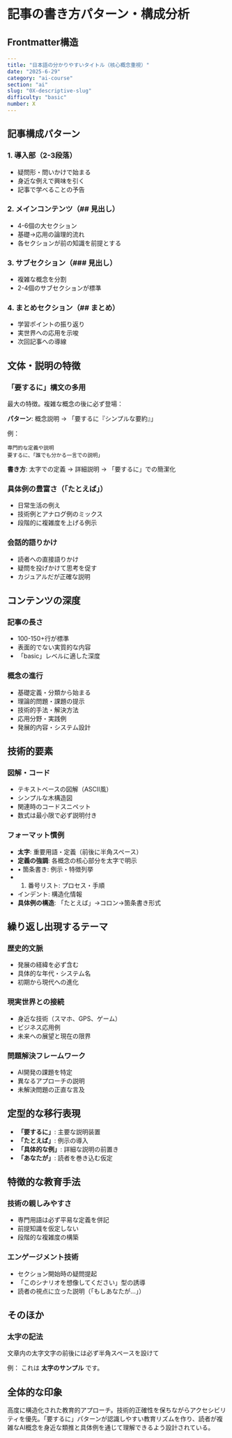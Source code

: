 # 記事の書き方パターン・構成分析

## Frontmatter構造

```yaml
---
title: "日本語の分かりやすいタイトル（核心概念重視）"
date: "2025-6-29"
category: "ai-course"
section: "ai"
slug: "0X-descriptive-slug"
difficulty: "basic"
number: X
---
```

## 記事構成パターン

### 1. 導入部（2-3段落）
- 疑問形・問いかけで始まる
- 身近な例えで興味を引く
- 記事で学べることの予告

### 2. メインコンテンツ（## 見出し）
- 4-6個の大セクション
- 基礎→応用の論理的流れ
- 各セクションが前の知識を前提とする

### 3. サブセクション（### 見出し）
- 複雑な概念を分割
- 2-4個のサブセクションが標準

### 4. まとめセクション（## まとめ）
- 学習ポイントの振り返り
- 実世界への応用を示唆
- 次回記事への導線

## 文体・説明の特徴

### 「要するに」構文の多用
最大の特徴。複雑な概念の後に必ず登場：

**パターン**: 概念説明 → 「要するに『シンプルな要約』」

例：
```
専門的な定義や説明
要するに、「誰でも分かる一言での説明」
```

**書き方**: 太字での定義 → 詳細説明 → 「要するに」での簡潔化

### 具体例の豊富さ（「たとえば」）
- 日常生活の例え
- 技術例とアナログ例のミックス
- 段階的に複雑度を上げる例示

### 会話的語りかけ
- 読者への直接語りかけ
- 疑問を投げかけて思考を促す
- カジュアルだが正確な説明

## コンテンツの深度

### 記事の長さ
- 100-150+行が標準
- 表面的でない実質的な内容
- 「basic」レベルに適した深度

### 概念の進行
- 基礎定義・分類から始まる
- 理論的問題・課題の提示
- 技術的手法・解決方法
- 応用分野・実践例
- 発展的内容・システム設計

## 技術的要素

### 図解・コード
- テキストベースの図解（ASCII風）
- シンプルな木構造図
- 関連時のコードスニペット
- 数式は最小限で必ず説明付き

### フォーマット慣例
- **太字**: 重要用語・定義（前後に半角スペース）
- **定義の強調**: 各概念の核心部分を太字で明示
- • 箇条書き: 例示・特徴列挙
- 1. 番号リスト: プロセス・手順
- インデント: 構造化情報
- **具体例の構造**: 「たとえば」→コロン→箇条書き形式

## 繰り返し出現するテーマ

### 歴史的文脈
- 発展の経緯を必ず含む
- 具体的な年代・システム名
- 初期から現代への進化

### 現実世界との接続
- 身近な技術（スマホ、GPS、ゲーム）
- ビジネス応用例
- 未来への展望と現在の限界

### 問題解決フレームワーク
- AI開発の課題を特定
- 異なるアプローチの説明
- 未解決問題の正直な言及

## 定型的な移行表現

- **「要するに」**: 主要な説明装置
- **「たとえば」**: 例示の導入
- **「具体的な例」**: 詳細な説明の前置き
- **「あなたが」**: 読者を巻き込む仮定

## 特徴的な教育手法

### 技術の親しみやすさ
- 専門用語は必ず平易な定義を併記
- 前提知識を仮定しない
- 段階的な複雑度の構築

### エンゲージメント技術
- セクション開始時の疑問提起
- 「このシナリオを想像してください」型の誘導
- 読者の視点に立った説明（「もしあなたが...」）


## そのほか

### 太字の記法

文章内の太字文字の前後には必ず半角スペースを設けて

例： これは **太字のサンプル** です。

## 全体的な印象

高度に構造化された教育的アプローチ。技術的正確性を保ちながらアクセシビリティを優先。「要するに」パターンが認識しやすい教育リズムを作り、読者が複雑なAI概念を身近な類推と具体例を通じて理解できるよう設計されている。